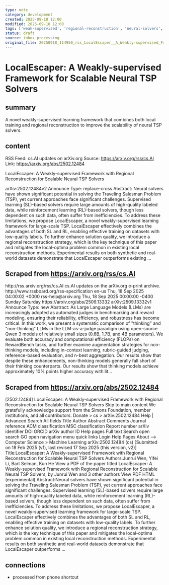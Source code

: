 ```yaml
---
type: note
category: development
created: 2025-09-18 12:00
modified: 2025-09-18 12:00
tags: ['weak-supervised', 'regional-reconstruction', 'neural-solvers', 'tsp-solving']
status: draft
source: inbox_processing
original_file: 20250918_114950_rss_LocalEscaper__A_Weakly-supervised_Framework_with_R.txt
---
```


# LocalEscaper: A Weakly-supervised Framework for Scalable Neural TSP Solvers

## summary
A novel weakly-supervised learning framework that combines both local training and regional reconstruction to improve the scalability of neural TSP solvers.

## content
RSS Feed: cs.AI updates on arXiv.org
Source: https://arxiv.org/rss/cs.AI
Link: https://arxiv.org/abs/2502.12484

LocalEscaper: A Weakly-supervised Framework with Regional Reconstruction for Scalable Neural TSP Solvers

arXiv:2502.12484v2 Announce Type: replace-cross Abstract: Neural solvers have shown significant potential in solving the Traveling Salesman Problem (TSP), yet current approaches face significant challenges. Supervised learning (SL)-based solvers require large amounts of high-quality labeled data, while reinforcement learning (RL)-based solvers, though less dependent on such data, often suffer from inefficiencies. To address these limitations, we propose LocalEscaper, a novel weakly-supervised learning framework for large-scale TSP. LocalEscaper effectively combines the advantages of both SL and RL, enabling effective training on datasets with low-quality labels. To further enhance solution quality, we introduce a regional reconstruction strategy, which is the key technique of this paper and mitigates the local-optima problem common in existing local reconstruction methods. Experimental results on both synthetic and real-world datasets demonstrate that LocalEscaper outperforms existing ...

## Scraped from https://arxiv.org/rss/cs.AI
<?xml version='1.0' encoding='UTF-8'?>
<rss xmlns:arxiv="http://arxiv.org/schemas/atom" xmlns:dc="http://purl.org/dc/elements/1.1/" xmlns:atom="http://www.w3.org/2005/Atom" xmlns:content="http://purl.org/rss/1.0/modules/content/" version="2.0">
  <channel>
    <title>cs.AI updates on arXiv.org</title>
    <link>http://rss.arxiv.org/rss/cs.AI</link>
    <description>cs.AI updates on the arXiv.org e-print archive.</description>
    <atom:link href="http://rss.arxiv.org/rss/cs.AI" rel="self" type="application/rss+xml"/>
    <docs>http://www.rssboard.org/rss-specification</docs>
    <language>en-us</language>
    <lastBuildDate>Thu, 18 Sep 2025 04:00:02 +0000</lastBuildDate>
    <managingEditor>rss-help@arxiv.org</managingEditor>
    <pubDate>Thu, 18 Sep 2025 00:00:00 -0400</pubDate>
    <skipDays>
      <day>Sunday</day>
      <day>Saturday</day>
    </skipDays>
    <item>
      <title>Explicit Reasoning Makes Better Judges: A Systematic Study on Accuracy, Efficiency, and Robustness</title>
      <link>https://arxiv.org/abs/2509.13332</link>
      <description>arXiv:2509.13332v1 Announce Type: new 
Abstract: As Large Language Models (LLMs) are increasingly adopted as automated judges in benchmarking and reward modeling, ensuring their reliability, efficiency, and robustness has become critical. In this work, we present a systematic comparison of "thinking" and "non-thinking" LLMs in the LLM-as-a-judge paradigm using open-source Qwen 3 models of relatively small sizes (0.6B, 1.7B, and 4B parameters). We evaluate both accuracy and computational efficiency (FLOPs) on RewardBench tasks, and further examine augmentation strategies for non-thinking models, including in-context learning, rubric-guided judging, reference-based evaluation, and n-best aggregation. Our results show that despite these enhancements, non-thinking models generally fall short of their thinking counterparts. Our results show that thinking models achieve approximately 10% points higher accuracy with lit...


## Scraped from https://arxiv.org/abs/2502.12484
[2502.12484] LocalEscaper: A Weakly-supervised Framework with Regional Reconstruction for Scalable Neural TSP Solvers Skip to main content We gratefully acknowledge support from the Simons Foundation, member institutions, and all contributors. Donate &gt; cs &gt; arXiv:2502.12484 Help | Advanced Search All fields Title Author Abstract Comments Journal reference ACM classification MSC classification Report number arXiv identifier DOI ORCID arXiv author ID Help pages Full text Search open search GO open navigation menu quick links Login Help Pages About --> Computer Science > Machine Learning arXiv:2502.12484 (cs) [Submitted on 18 Feb 2025 (v1), last revised 17 Sep 2025 (this version, v2)] Title:LocalEscaper: A Weakly-supervised Framework with Regional Reconstruction for Scalable Neural TSP Solvers Authors:Junrui Wen, Yifei Li, Bart Selman, Kun He View a PDF of the paper titled LocalEscaper: A Weakly-supervised Framework with Regional Reconstruction for Scalable Neural TSP Solvers, by Junrui Wen and 3 other authors View PDF HTML (experimental) Abstract:Neural solvers have shown significant potential in solving the Traveling Salesman Problem (TSP), yet current approaches face significant challenges. Supervised learning (SL)-based solvers require large amounts of high-quality labeled data, while reinforcement learning (RL)-based solvers, though less dependent on such data, often suffer from inefficiencies. To address these limitations, we propose LocalEscaper, a novel weakly-supervised learning framework for large-scale TSP. LocalEscaper effectively combines the advantages of both SL and RL, enabling effective training on datasets with low-quality labels. To further enhance solution quality, we introduce a regional reconstruction strategy, which is the key technique of this paper and mitigates the local-optima problem common in existing local reconstruction methods. Experimental results on both synthetic and real-world datasets demonstrate that LocalEscaper outperforms ...


## connections
- processed from phone shortcut
